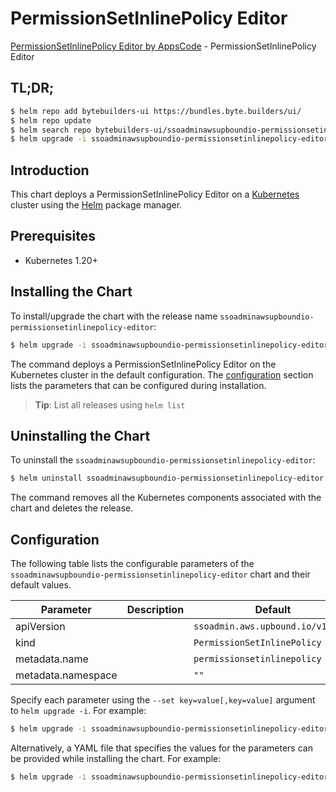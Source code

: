 # PermissionSetInlinePolicy Editor

[PermissionSetInlinePolicy Editor by AppsCode](https://byte.builders) - PermissionSetInlinePolicy Editor

## TL;DR;

```bash
$ helm repo add bytebuilders-ui https://bundles.byte.builders/ui/
$ helm repo update
$ helm search repo bytebuilders-ui/ssoadminawsupboundio-permissionsetinlinepolicy-editor --version=v0.4.18
$ helm upgrade -i ssoadminawsupboundio-permissionsetinlinepolicy-editor bytebuilders-ui/ssoadminawsupboundio-permissionsetinlinepolicy-editor -n default --create-namespace --version=v0.4.18
```

## Introduction

This chart deploys a PermissionSetInlinePolicy Editor on a [Kubernetes](http://kubernetes.io) cluster using the [Helm](https://helm.sh) package manager.

## Prerequisites

- Kubernetes 1.20+

## Installing the Chart

To install/upgrade the chart with the release name `ssoadminawsupboundio-permissionsetinlinepolicy-editor`:

```bash
$ helm upgrade -i ssoadminawsupboundio-permissionsetinlinepolicy-editor bytebuilders-ui/ssoadminawsupboundio-permissionsetinlinepolicy-editor -n default --create-namespace --version=v0.4.18
```

The command deploys a PermissionSetInlinePolicy Editor on the Kubernetes cluster in the default configuration. The [configuration](#configuration) section lists the parameters that can be configured during installation.

> **Tip**: List all releases using `helm list`

## Uninstalling the Chart

To uninstall the `ssoadminawsupboundio-permissionsetinlinepolicy-editor`:

```bash
$ helm uninstall ssoadminawsupboundio-permissionsetinlinepolicy-editor -n default
```

The command removes all the Kubernetes components associated with the chart and deletes the release.

## Configuration

The following table lists the configurable parameters of the `ssoadminawsupboundio-permissionsetinlinepolicy-editor` chart and their default values.

|     Parameter      | Description |                   Default                    |
|--------------------|-------------|----------------------------------------------|
| apiVersion         |             | <code>ssoadmin.aws.upbound.io/v1beta1</code> |
| kind               |             | <code>PermissionSetInlinePolicy</code>       |
| metadata.name      |             | <code>permissionsetinlinepolicy</code>       |
| metadata.namespace |             | <code>""</code>                              |


Specify each parameter using the `--set key=value[,key=value]` argument to `helm upgrade -i`. For example:

```bash
$ helm upgrade -i ssoadminawsupboundio-permissionsetinlinepolicy-editor bytebuilders-ui/ssoadminawsupboundio-permissionsetinlinepolicy-editor -n default --create-namespace --version=v0.4.18 --set apiVersion=ssoadmin.aws.upbound.io/v1beta1
```

Alternatively, a YAML file that specifies the values for the parameters can be provided while
installing the chart. For example:

```bash
$ helm upgrade -i ssoadminawsupboundio-permissionsetinlinepolicy-editor bytebuilders-ui/ssoadminawsupboundio-permissionsetinlinepolicy-editor -n default --create-namespace --version=v0.4.18 --values values.yaml
```
